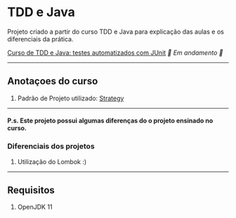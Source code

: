 # TDD e Java
Projeto criado a partir do curso TDD e Java para explicação das aulas e os diferenciais da prática.

[Curso de TDD e Java: testes automatizados com JUnit](https://cursos.alura.com.br/course/tdd-java-testes-automatizados-junit) *🚧 Em andamento 🚧*

---

## Anotaçoes do curso
1. Padrão de Projeto utilizado: [Strategy](https://refactoring.guru/design-patterns/strategy)

---

#### P.s. Este projeto possui algumas diferenças do o projeto ensinado no curso.

### Diferenciais dos projetos
1. Utilização do Lombok :)

---

## Requisitos
1. OpenJDK 11
